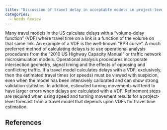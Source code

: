 ```yaml
---
title: "Discussion of travel delay in acceptable models in project-level traffic forecasting"
categories:
  - Needs Review
---
```


Many travel models in the US calculate delays with a “volume-delay function” (VDF) where travel time on a link is a function of the volume on that same link. An example of a VDF is the well-known “BPR curve”. A much preferred method of calculating delays is to use operational analysis procedures from the “2010 US Highway Capacity Manual” or traffic network microsimulation models. Operational analysis procedures incorporate intersection geometry, signal timing and the effects of opposing and conflicting traffic. If a travel model calculates delays with a VDF, exclusively, then the estimated travel times (or speeds) must be viewed with suspicion, even when the model has been intensively calibrated and can show strong validation statistics. In addition, estimated turning movements will tend to have larger errors when delays are calculated with a VDF. Refinement steps are required when using speed and turning movement results for a project-level forecast from a travel model that depends upon VDFs for travel time estimation.

References
----------

